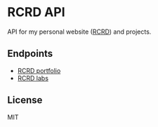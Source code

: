 # RCRD API

API for my personal website ([RCRD](https://rcrd.dev)) and projects.

## Endpoints

- [RCRD portfolio](https://api.rcrd.me/portfolio)
- [RCRD labs](https://api.rcrd.me/labs)

## License

MIT
